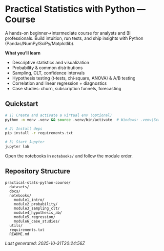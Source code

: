 # Practical Statistics with Python — Course

A hands-on beginner→intermediate course for analysts and BI professionals.
Build intuition, run tests, and ship insights with Python (Pandas/NumPy/SciPy/Matplotlib).

**What you’ll learn**
- Descriptive statistics and visualization
- Probability & common distributions
- Sampling, CLT, confidence intervals
- Hypothesis testing (t‑tests, chi‑square, ANOVA) & A/B testing
- Correlation and linear regression + diagnostics
- Case studies: churn, subscription funnels, forecasting

## Quickstart
```bash
# 1) Create and activate a virtual env (optional)
python -m venv .venv && source .venv/bin/activate  # Windows: .venv\Scripts\activate

# 2) Install deps
pip install -r requirements.txt

# 3) Start Jupyter
jupyter lab
```
Open the notebooks in `notebooks/` and follow the module order.

## Repository Structure
```
practical-stats-python-course/
  datasets/
  docs/
  notebooks/
    module1_intro/
    module2_probability/
    module3_sampling_clt/
    module4_hypothesis_ab/
    module5_regression/
    module6_case_studies/
  utils/
  requirements.txt
  README.md
```
_Last generated: 2025-10-31T20:24:56Z_

